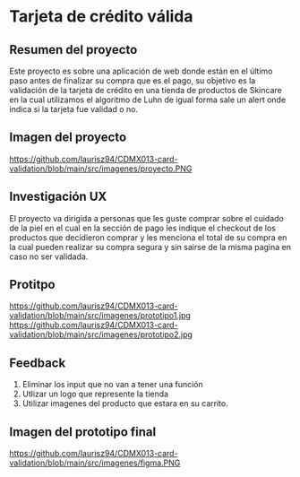 # Tarjeta de crédito válida



##  Resumen del proyecto

Este proyecto es sobre una aplicación de web donde están en el último paso antes de finalizar su compra que es el pago, su objetivo es la validación de la tarjeta de crédito en una tienda de productos de Skincare en la cual utilizamos el algoritmo de Luhn de igual forma sale un alert onde indica si la tarjeta fue validad o no.


## Imagen del proyecto

https://github.com/laurisz94/CDMX013-card-validation/blob/main/src/imagenes/proyecto.PNG

## Investigación UX
El proyecto va dirigida a personas que les guste comprar sobre el cuidado de la piel en el cual en la sección de pago les indique el checkout de los productos que decidieron comprar y les menciona el total de su compra en la cual pueden realizar su compra segura y sin sairse de la misma pagina en caso no ser validada. 

## Protitpo

https://github.com/laurisz94/CDMX013-card-validation/blob/main/src/imagenes/prototipo1.jpg
https://github.com/laurisz94/CDMX013-card-validation/blob/main/src/imagenes/prototipo2.jpg

## Feedback

1. Eliminar los input que no van a tener una función
2. Utlizar un logo que represente la tienda
3. Utilizar imagenes del producto que estara en su carrito.

## Imagen del prototipo final

https://github.com/laurisz94/CDMX013-card-validation/blob/main/src/imagenes/figma.PNG
